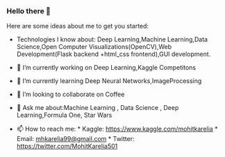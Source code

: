 ### Hello there 👋


Here are some ideas about me to get you started:
- Technologies I know about: Deep Learning,Machine Learning,Data Science,Open Computer Visualizations(OpenCV),Web Development(Flask backend +html_css frontend),GUI development.
- 🔭 I’m currently working on Deep Learning,Kaggle Competitons
- 🌱 I’m currently learning Deep Neural Networks,ImageProcessing
- 👯 I’m looking to collaborate on Coffee


- 💬 Ask me about:Machine Learning , Data Science , Deep Learning,Formula One, Star Wars
- 📫 How to reach me: * Kaggle: https://www.kaggle.com/mohitkarelia 
                      * Email: mhkarelia99@gmail.com
                      * Twitter: https://twitter.com/MohitKarelia501
                          

